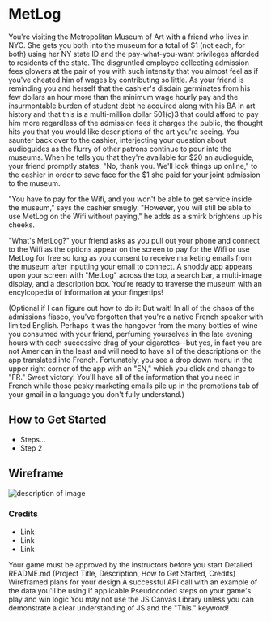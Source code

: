 # MetLog

You're visiting the Metropolitan Museum of Art with a friend who lives in NYC. She gets you both into the museum for a total of $1 (not each, for both) using her NY state ID and the pay-what-you-want privileges afforded to residents of the state. The disgruntled employee collecting admission fees glowers at the pair of you with such intensity that you almost feel as if you've cheated him of wages by contributing so little. As your friend is reminding you and herself that the cashier's disdain germinates from his few dollars an hour more than the minimum wage hourly pay and the insurmontable burden of student debt he acquired along with his BA in art history and that this is a multi-million dollar 501(c)3 that could afford to pay him more regardless of the admission fees it charges the public, the thought hits you that you would like descriptions of the art you're seeing. You saunter back over to the cashier, interjecting your question about audioguides as the flurry of other patrons continue to pour into the museums. When he tells you that they're available for $20 an audioguide, your friend promptly states, "No, thank you. We'll look things up online," to the cashier in order to save face for the $1 she paid for your joint admission to the museum. 

"You have to pay for the Wifi, and you won't be able to get service inside the museum," says the cashier smugly. "However, you will still be able to use MetLog on the Wifi without paying," he adds as a smirk brightens up his cheeks.

"What's MetLog?" your friend asks as you pull out your phone and connect to the Wifi as the options appear on the screen to pay for the Wifi or use MetLog for free so long as you consent to receive marketing emails from the museum after inputting your email to connect. A shoddy app appears upon your screen with "MetLog" across the top, a search bar, a multi-image display, and a description box. You're ready to traverse the museum with an encylcopedia of information at your fingertips!

(Optional if I can figure out how to do it: But wait! In all of the chaos of the admissions fiasco, you've forgotten that you're a native French speaker with limited English. Perhaps it was the hangover from the many bottles of wine you consumed with your friend, perfuming yourselves in the late evening hours with each successive drag of your cigarettes--but yes, in fact you are not American in the least and will need to have all of the descriptions on the app translated into French. Fortunately, you see a drop down menu in the upper right corner of the app with an "EN," which you click and change to "FR." Sweet victory! You'll have all of the information that you need in French while those pesky marketing emails pile up in the promotions tab of your gmail in a language you don't fully understand.) 

## How to Get Started
- Steps...
-  Step 2


## Wireframe
![description of image](image.png)

### Credits
- Link
- Link
- Link


Your game must be approved by the instructors before you start
Detailed README.md (Project Title, Description, How to Get Started, Credits)
Wireframed plans for your design
A successful API call with an example of the data you'll be using if applicable
Pseudocoded steps on your game's play and win logic
You may not use the JS Canvas Library unless you can demonstrate a clear understanding of JS and the "This." keyword!
